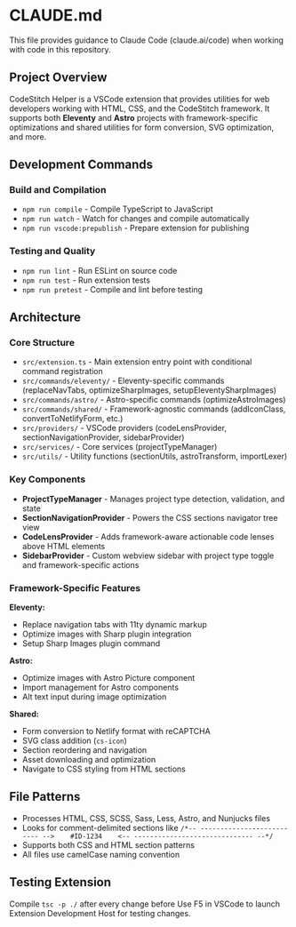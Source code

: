 # CLAUDE.md

This file provides guidance to Claude Code (claude.ai/code) when working with code in this repository.

## Project Overview

CodeStitch Helper is a VSCode extension that provides utilities for web developers working with HTML, CSS, and the CodeStitch framework. It supports both **Eleventy** and **Astro** projects with framework-specific optimizations and shared utilities for form conversion, SVG optimization, and more.

## Development Commands

### Build and Compilation
- `npm run compile` - Compile TypeScript to JavaScript
- `npm run watch` - Watch for changes and compile automatically
- `npm run vscode:prepublish` - Prepare extension for publishing

### Testing and Quality
- `npm run lint` - Run ESLint on source code
- `npm run test` - Run extension tests
- `npm run pretest` - Compile and lint before testing

## Architecture

### Core Structure
- `src/extension.ts` - Main extension entry point with conditional command registration
- `src/commands/eleventy/` - Eleventy-specific commands (replaceNavTabs, optimizeSharpImages, setupEleventySharpImages)
- `src/commands/astro/` - Astro-specific commands (optimizeAstroImages)
- `src/commands/shared/` - Framework-agnostic commands (addIconClass, convertToNetlifyForm, etc.)
- `src/providers/` - VSCode providers (codeLensProvider, sectionNavigationProvider, sidebarProvider)
- `src/services/` - Core services (projectTypeManager)
- `src/utils/` - Utility functions (sectionUtils, astroTransform, importLexer)

### Key Components
- **ProjectTypeManager** - Manages project type detection, validation, and state
- **SectionNavigationProvider** - Powers the CSS sections navigator tree view
- **CodeLensProvider** - Adds framework-aware actionable code lenses above HTML elements
- **SidebarProvider** - Custom webview sidebar with project type toggle and framework-specific actions

### Framework-Specific Features

**Eleventy:**
- Replace navigation tabs with 11ty dynamic markup
- Optimize images with Sharp plugin integration
- Setup Sharp Images plugin command

**Astro:**
- Optimize images with Astro Picture component
- Import management for Astro components
- Alt text input during image optimization

**Shared:**
- Form conversion to Netlify format with reCAPTCHA
- SVG class addition (`cs-icon`)
- Section reordering and navigation
- Asset downloading and optimization
- Navigate to CSS styling from HTML sections

## File Patterns
- Processes HTML, CSS, SCSS, Sass, Less, Astro, and Nunjucks files
- Looks for comment-delimited sections like `/*-- -------------------------- -->    #ID-1234    <-- ------------------------------ --*/`
- Supports both CSS and HTML section patterns
- All files use camelCase naming convention

## Testing Extension
Compile `tsc -p ./` after every change before
Use F5 in VSCode to launch Extension Development Host for testing changes.